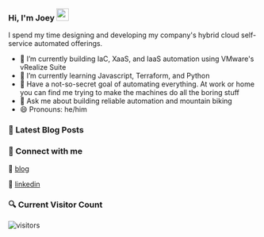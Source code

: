 ### Hi, I'm Joey <a href="https://www.joeykleinsorge.com/"><img src="https://media.giphy.com/media/hvRJCLFzcasrR4ia7z/giphy.gif" width="25px"></a>

I spend my time designing and developing my company's hybrid cloud self-service automated offerings.

- 🔭 I’m currently building IaC, XaaS, and IaaS automation using VMware's vRealize Suite
- 🌱 I’m currently learning Javascript, Terraform, and Python
- 🤖 Have a not-so-secret goal of automating everything. At work or home you can find me trying to make the machines do all the boring stuff
- 💬 Ask me about building reliable automation and mountain biking
- 😄 Pronouns: he/him

### 📕 Latest Blog Posts

<!-- BLOG-POST-LIST:START -->
<!-- BLOG-POST-LIST:END -->

### 🔗 Connect with me

:page_with_curl: [blog][blog]

👔 [linkedin][linkedin]

### 🔍 Current Visitor Count

![visitors](https://visitor-badge.laobi.icu/badge?page_id=JoeyKleinsorge.JoeyKleinsorge)

[blog]: https://joeykleinsorge.com
[linkedin]: https://linkedin.com/in/joeykleinsorge

